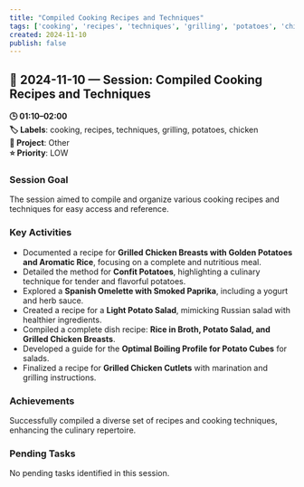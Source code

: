 ```yaml
---
title: "Compiled Cooking Recipes and Techniques"
tags: ['cooking', 'recipes', 'techniques', 'grilling', 'potatoes', 'chicken']
created: 2024-11-10
publish: false
---
```


## 📅 2024-11-10 — Session: Compiled Cooking Recipes and Techniques

**🕒 01:10–02:00**  
**🏷️ Labels**: cooking, recipes, techniques, grilling, potatoes, chicken  
**📂 Project**: Other  
**⭐ Priority**: LOW  


### Session Goal
The session aimed to compile and organize various cooking recipes and techniques for easy access and reference.

### Key Activities
- Documented a recipe for **Grilled Chicken Breasts with Golden Potatoes and Aromatic Rice**, focusing on a complete and nutritious meal.
- Detailed the method for **Confit Potatoes**, highlighting a culinary technique for tender and flavorful potatoes.
- Explored a **Spanish Omelette with Smoked Paprika**, including a yogurt and herb sauce.
- Created a recipe for a **Light Potato Salad**, mimicking Russian salad with healthier ingredients.
- Compiled a complete dish recipe: **Rice in Broth, Potato Salad, and Grilled Chicken Breasts**.
- Developed a guide for the **Optimal Boiling Profile for Potato Cubes** for salads.
- Finalized a recipe for **Grilled Chicken Cutlets** with marination and grilling instructions.

### Achievements
Successfully compiled a diverse set of recipes and cooking techniques, enhancing the culinary repertoire.

### Pending Tasks
No pending tasks identified in this session.
